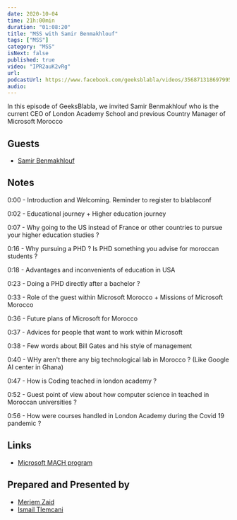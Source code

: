 ```yaml
---
date: 2020-10-04
time: 21h:00min
duration: "01:08:20"
title: "MSS with Samir Benmakhlouf"
tags: ["MSS"]
category: "MSS"
isNext: false
published: true
video: "IPR2auK2vRg"
url:
podcastUrl: https://www.facebook.com/geeksblabla/videos/356871318697995
audio:
---
```


In this episode of GeeksBlabla, we invited Samir Benmakhlouf who is the current CEO of London Academy School and previous Country Manager of Microsoft Morocco

## Guests

- [Samir Benmakhlouf](https://www.linkedin.com/in/samirben/)

## Notes

0:00 - Introduction and Welcoming. Reminder to register to blablaconf

0:02 - Educational journey + Higher education journey

0:07 - Why going to the US instead of France or other countries to pursue your higher education studies ?

0:16 - Why pursuing a PHD ? Is PHD something you advise for moroccan students ?

0:18 - Advantages and inconvenients of education in USA

0:23 - Doing a PHD directly after a bachelor ?

0:33 - Role of the guest within Microsoft Morocco + Missions of Microsoft Morocco

0:36 - Future plans of Microsoft for Morocco

0:37 - Advices for people that want to work within Microsoft

0:38 - Few words about Bill Gates and his style of management

0:40 - WHy aren't there any big technological lab in Morocco ? (Like Google AI center in Ghana)

0:47 - How is Coding teached in london academy ?

0:52 - Guest point of view about how computer science in teached in Moroccan universities ?

0:56 - How were courses handled in London Academy during the Covid 19 pandemic ?

## Links

- [Microsoft MACH program](https://my.gradconnection.com/employers/microsoft/intern-to-mach/)

## Prepared and Presented by

- [Meriem Zaid](https://www.facebook.com/MeriemZaid)
- [Ismail Tlemcani](https://www.linkedin.com/in/ismailtlemcani)
